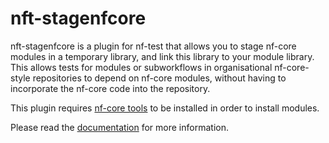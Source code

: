 # nft-stagenfcore

nft-stagenfcore is a plugin for nf-test that allows you to stage nf-core modules in a temporary library, and link this library to your module library. This allows tests for modules or subworkflows in organisational nf-core-style repositories to depend on nf-core modules, without having to incorporate the nf-core code into the repository.

This plugin requires [nf-core tools](https://github.com/nf-core/tools) to be installed in order to install modules.

Please read the [documentation](docs/usage.md) for more information.
